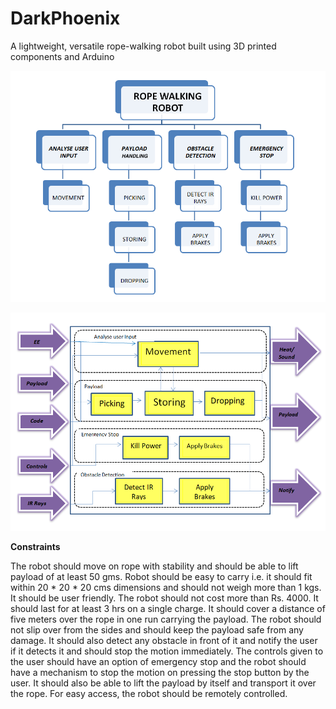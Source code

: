 # DarkPhoenix
A lightweight, versatile rope-walking robot built using 3D printed components and Arduino

![](https://github.com/KarnB013/DarkPhoenix/blob/main/ropewalking-1.png)

![](https://github.com/KarnB013/DarkPhoenix/blob/main/ropewalking-2.png)

**Constraints**

The robot should move on rope with stability and should be able to lift payload of at least 50 gms. Robot should be easy to carry i.e. it should fit within 20 * 20 * 20 cms dimensions and should not weigh more than 1 kgs. It should be user friendly. The robot should not cost more than Rs. 4000. It should last for at least 3 hrs on a single charge. It should cover a distance of five meters over the rope in one run carrying the payload. The robot should not slip over from the sides and should keep the payload safe from any damage. It should also detect any obstacle in front of it and notify the user if it detects it and should stop the motion immediately. The controls given to the user should have an option of emergency stop and the robot should have a mechanism to stop the motion on pressing the stop button by the user. It should also be able to lift the payload by itself and transport it over the rope. For easy access, the robot should be remotely controlled.
